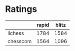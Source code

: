# Ratings

|          | rapid | blitz |
|----------|-------|-------|
| lichess  | 1784 | 1584 |
| chesscom | 1564 | 1096 |
